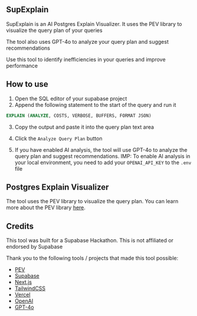 ## SupExplain

SupExplain is an AI Postgres Explain Visualizer. It uses the PEV library to visualize the query plan of your queries

The tool also uses GPT-4o to analyze your query plan and suggest recommendations

Use this tool to identify inefficiencies in your queries and improve performance

[](https://www.veed.io/view/bd7bdfd8-fd74-4a27-aec7-c3a76fbae78e?panel=share)


## How to use

1. Open the SQL editor of your supabase project
2. Append the following statement to the start of the query and run it

```sql
EXPLAIN (ANALYZE, COSTS, VERBOSE, BUFFERS, FORMAT JSON)
```

3. Copy the output and paste it into the query plan text area
4. Click the `Analyze Query Plan` button

5. If you have enabled AI analysis, the tool will use GPT-4o to analyze the query plan and suggest recommendations. IMP: To enable AI analysis in your local environment, you need to add your `OPENAI_API_KEY` to the `.env` file


## Postgres Explain Visualizer

The tool uses the PEV library to visualize the query plan. You can learn more about the PEV library [here](https://github.com/dalibo/pev2).


## Credits

This tool was built for a Supabase Hackathon. This is not affiliated or endorsed by Supabase

Thank you to the following tools / projects that made this tool possible:

- [PEV](https://github.com/dalibo/pev2)
- [Supabase](https://supabase.com)
- [Next.js](https://nextjs.org)
- [TailwindCSS](https://tailwindcss.com)
- [Vercel](https://vercel.com)
- [OpenAI](https://openai.com)
- [GPT-4o](https://platform.openai.com/docs/models/gpt-4o)
